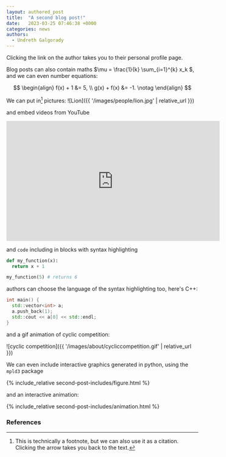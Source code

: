 ```yaml
---
layout: authored_post
title:  "A second blog post!"
date:   2023-03-25 07:46:38 +0000
categories: news
authors: 
  - Undreth Galgorady
---
```


Clicking the link on the author takes you to their personal profile page.

Blog posts can also contain maths $\mu = \frac{1}{k} \sum_{i=1}^{k} x_k $, and we can even number equations:

$$
\begin{align}
  f(x) + 1 &= 5,
  \\
  g(x) + f(x) &= -1.
  \notag
\end{align}
$$

We can put in[^citation] pictures:
![Lion]({{ '/images/people/lion.jpg' | relative_url }})

and embed videos from YouTube

<iframe width="560" height="315" src="https://www.youtube.com/embed/iQf77WWNt40" title="YouTube video player" frameborder="0" allow="accelerometer; autoplay; clipboard-write; encrypted-media; gyroscope; picture-in-picture; web-share" allowfullscreen></iframe>

and `code` including in blocks with syntax highlighting
```python
def my_function(x):
  return x + 1

my_function(5) # returns 6
```
authors can choose the language of the syntax highlighting too, here's C++:
```cpp
int main() {
  std::vector<int> a;
  a.push_back(1);
  std::cout << a[0] << std::endl;
}
```

and a gif animation of cyclic competition:

![cyclic competition]({{ '/images/about/cycliccompetition.gif' | relative_url }})

We can even include interactive graphics generated in python, using the `mpld3` package

{% include_relative second-post-includes/figure.html %}

and an interactive animation:

{% include_relative second-post-includes/animation.html %}


### References
[^citation]: This is technically a footnote, but we can also use it as a citation. Clicking the arrow takes you back to the text.
